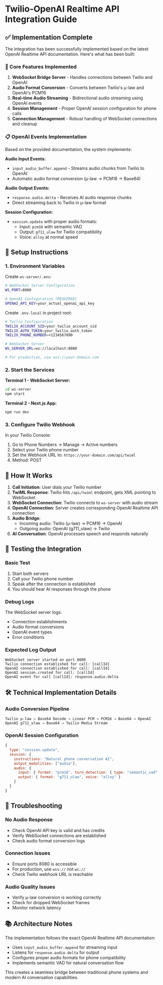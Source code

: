 # Twilio-OpenAI Realtime API Integration Guide

## ✅ Implementation Complete

The integration has been successfully implemented based on the latest OpenAI Realtime API documentation. Here's what has been built:

### 🔧 Core Features Implemented

1. **WebSocket Bridge Server** - Handles connections between Twilio and OpenAI
2. **Audio Format Conversion** - Converts between Twilio's μ-law and OpenAI's PCM16
3. **Real-time Audio Streaming** - Bidirectional audio streaming using OpenAI events
4. **Session Management** - Proper OpenAI session configuration for phone calls
5. **Connection Management** - Robust handling of WebSocket connections and cleanup

### 📋 OpenAI Events Implementation

Based on the provided documentation, the system implements:

**Audio Input Events:**
- `input_audio_buffer.append` - Streams audio chunks from Twilio to OpenAI
- Automatic audio format conversion (μ-law → PCM16 → Base64)

**Audio Output Events:**
- `response.audio.delta` - Receives AI audio response chunks
- Direct streaming back to Twilio in μ-law format

**Session Configuration:**
- `session.update` with proper audio formats:
  - Input: `pcm16` with semantic VAD
  - Output: `g711_ulaw` for Twilio compatibility
  - Voice: `alloy` at normal speed

## 🚀 Setup Instructions

### 1. Environment Variables

Create `ws-server/.env`:
```bash
# WebSocket Server Configuration
WS_PORT=8080

# OpenAI Configuration (REQUIRED)
OPENAI_API_KEY=your_actual_openai_api_key
```

Create `.env.local` in project root:
```bash
# Twilio Configuration
TWILIO_ACCOUNT_SID=your_twilio_account_sid
TWILIO_AUTH_TOKEN=your_twilio_auth_token
TWILIO_PHONE_NUMBER=+1234567890

# WebSocket Server
WS_SERVER_URL=ws://localhost:8080

# For production, use wss://your-domain.com
```

### 2. Start the Services

**Terminal 1 - WebSocket Server:**
```bash
cd ws-server
npm start
```

**Terminal 2 - Next.js App:**
```bash
npm run dev
```

### 3. Configure Twilio Webhook

In your Twilio Console:
1. Go to Phone Numbers → Manage → Active numbers
2. Select your Twilio phone number
3. Set the Webhook URL to: `https://your-domain.com/api/twiml`
4. Method: POST

## 🔄 How It Works

1. **Call Initiation**: User dials your Twilio number
2. **TwiML Response**: Twilio hits `/api/twiml` endpoint, gets XML pointing to WebSocket
3. **WebSocket Connection**: Twilio connects to `ws-server` with audio stream
4. **OpenAI Connection**: Server creates corresponding OpenAI Realtime API connection
5. **Audio Bridge**: 
   - Incoming audio: Twilio (μ-law) → PCM16 → OpenAI
   - Outgoing audio: OpenAI (g711_ulaw) → Twilio
6. **AI Conversation**: OpenAI processes speech and responds naturally

## 🎯 Testing the Integration

### Basic Test
1. Start both servers
2. Call your Twilio phone number
3. Speak after the connection is established
4. You should hear AI responses through the phone

### Debug Logs
The WebSocket server logs:
- Connection establishments
- Audio format conversions
- OpenAI event types
- Error conditions

### Expected Log Output
```
WebSocket server started on port 8080
Twilio connection established for call: [callId]
OpenAI connection established for call: [callId]
OpenAI session.created for call: [callId]
OpenAI event for call [callId]: response.audio.delta
```

## 🛠 Technical Implementation Details

### Audio Conversion Pipeline
```
Twilio μ-law → Base64 Decode → Linear PCM → PCM16 → Base64 → OpenAI
OpenAI g711_ulaw → Base64 → Twilio Media Stream
```

### OpenAI Session Configuration
```javascript
{
  type: "session.update",
  session: {
    instructions: "Natural phone conversation AI",
    output_modalities: ["audio"],
    audio: {
      input: { format: "pcm16", turn_detection: { type: "semantic_vad" }},
      output: { format: "g711_ulaw", voice: "alloy" }
    }
  }
}
```

## 🚨 Troubleshooting

### No Audio Response
- Check OpenAI API key is valid and has credits
- Verify WebSocket connections are established
- Check audio format conversion logs

### Connection Issues
- Ensure ports 8080 is accessible
- For production, use `wss://` not `ws://`
- Check Twilio webhook URL is reachable

### Audio Quality Issues
- Verify μ-law conversion is working correctly
- Check for dropped WebSocket frames
- Monitor network latency

## 📚 Architecture Notes

The implementation follows the exact OpenAI Realtime API documentation:
- Uses `input_audio_buffer.append` for streaming input
- Listens for `response.audio.delta` for output
- Configures proper audio formats for phone compatibility
- Implements semantic VAD for natural conversation flow

This creates a seamless bridge between traditional phone systems and modern AI conversation capabilities.
